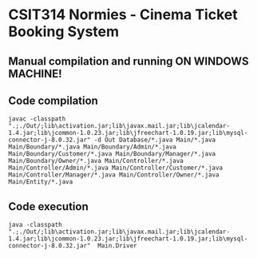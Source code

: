 # CSIT314 Normies - Cinema Ticket Booking System

## Manual compilation and running ON WINDOWS MACHINE! 


## Code compilation
```
javac -classpath ".;./Out/;lib\activation.jar;lib\javax.mail.jar;lib\jcalendar-1.4.jar;lib\jcommon-1.0.23.jar;lib\jfreechart-1.0.19.jar;lib\mysql-connector-j-8.0.32.jar" -d Out Database/*.java Main/*.java Main/Boundary/*.java Main/Boundary/Admin/*.java Main/Boundary/Customer/*.java Main/Boundary/Manager/*.java Main/Boundary/Owner/*.java Main/Controller/*.java Main/Controller/Admin/*.java Main/Controller/Customer/*.java Main/Controller/Manager/*.java Main/Controller/Owner/*.java Main/Entity/*.java 
```


## Code execution
```
java -classpath ".;./Out/;lib\activation.jar;lib\javax.mail.jar;lib\jcalendar-1.4.jar;lib\jcommon-1.0.23.jar;lib\jfreechart-1.0.19.jar;lib\mysql-connector-j-8.0.32.jar"  Main.Driver
```
